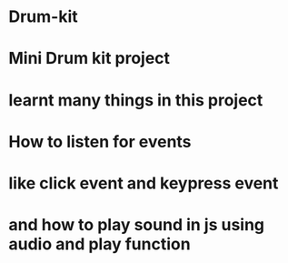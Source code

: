 # Drum-kit
# Mini Drum kit project
# learnt many things in this project 
# How to listen for events 
# like click event and keypress event
# and how to play sound in js using audio and play function 
